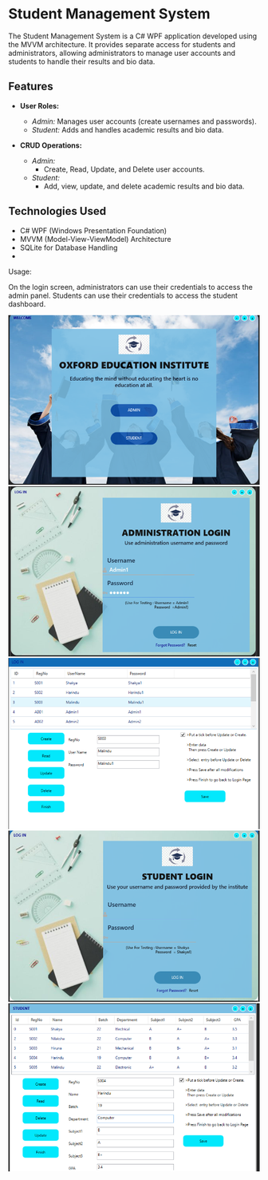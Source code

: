# Student Management System

The Student Management System is a C# WPF application developed using the MVVM architecture. It provides separate access for students and administrators, allowing administrators to manage user accounts and students to handle their results and bio data.

## Features

- **User Roles:**
  - *Admin:* Manages user accounts (create usernames and passwords).
  - *Student:* Adds and handles academic results and bio data.

- **CRUD Operations:**
  - *Admin:*
    - Create, Read, Update, and Delete user accounts.
  - *Student:*
    - Add, view, update, and delete academic results and bio data.

## Technologies Used

- C# WPF (Windows Presentation Foundation)
- MVVM (Model-View-ViewModel) Architecture
- SQLite for Database Handling
- 
Usage:

On the login screen, administrators can use their credentials to access the admin panel.
Students can use their credentials to access the student dashboard.

![Login Screen](images/p1.png)
![Login Screen](images/p2.png)
![Login Screen](images/p3.png)
![Login Screen](images/p4.png)
![Login Screen](images/p5.png)
